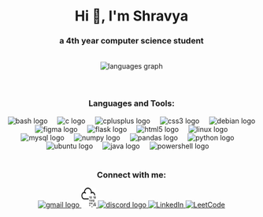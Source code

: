 <h1 align="center">Hi 👋, I'm Shravya</h1>
<h3 align="center">a 4th year computer science student</h3>

<br>

<div align="center">
<!--  <img src="https://github-readme-stats.vercel.app/api?username=shravya33&hide_title=false&hide_rank=false&show_icons=true&include_all_commits=true&count_private=true&disable_animations=false&theme=dracula&locale=en&hide_border=false" height="150" alt="stats graph"  /> -->
  <img src="https://github-readme-stats.vercel.app/api/top-langs?username=shravya33&locale=en&hide_title=false&layout=compact&card_width=320&langs_count=5&theme=dracula&hide_border=false" height="150" alt="languages graph"  />
  <br> <br>
  
  
</div>



<br>

<div align="center">
<h3 align="center">Languages and Tools:</h3>
<div align="center">
  <!-- <img src="https://cdn.jsdelivr.net/gh/devicons/devicon/icons/android/android-original.svg" height="40" alt="android logo"  />
  <img width="12" /> -->
  <img src="https://skillicons.dev/icons?i=bash" height="40" alt="bash logo"  />
  <img width="12" />
  <!-- <img src="https://cdn.jsdelivr.net/gh/devicons/devicon/icons/behance/behance-original.svg" height="40" alt="behance logo"  />
  <img width="12" /> -->
  <img src="https://cdn.jsdelivr.net/gh/devicons/devicon/icons/c/c-original.svg" height="40" alt="c logo"  /> 
  <img width="12" />
  <!-- <img src="https://cdn.simpleicons.org/canva/00C4CC" height="40" alt="canva logo"  /> 
  <img width="12" /> -->
  <img src="https://cdn.jsdelivr.net/gh/devicons/devicon/icons/cplusplus/cplusplus-original.svg" height="40" alt="cplusplus logo"  />
  <img width="12" />
  <img src="https://cdn.jsdelivr.net/gh/devicons/devicon/icons/css3/css3-original.svg" height="40" alt="css3 logo"  />
  <img width="12" />
  <img src="https://cdn.jsdelivr.net/gh/devicons/devicon/icons/debian/debian-original.svg" height="40" alt="debian logo"  />
  <img width="12" />
  <img src="https://cdn.jsdelivr.net/gh/devicons/devicon/icons/figma/figma-original.svg" height="40" alt="figma logo"  />
  <img width="12" />
  <img src="https://cdn.jsdelivr.net/gh/devicons/devicon/icons/flask/flask-original.svg" height="40" alt="flask logo"  />
  <img width="12" />
  <img src="https://cdn.jsdelivr.net/gh/devicons/devicon/icons/html5/html5-original.svg" height="40" alt="html5 logo"  />
  <img width="12" />
  <img src="https://skillicons.dev/icons?i=linux" height="40" alt="linux logo"  />
  <img width="12" />
  <img src="https://cdn.jsdelivr.net/gh/devicons/devicon/icons/mysql/mysql-original.svg" height="40" alt="mysql logo"  />
  <img width="12" />
  <img src="https://cdn.simpleicons.org/numpy/013243" height="40" alt="numpy logo"  />
  <img width="12" />
  <img src="https://cdn.jsdelivr.net/gh/devicons/devicon/icons/pandas/pandas-original.svg" height="40" alt="pandas logo"  />
  <img width="12" />
  <img src="https://cdn.jsdelivr.net/gh/devicons/devicon/icons/python/python-original.svg" height="40" alt="python logo"  />
  <img width="12" />
  <img src="https://cdn.simpleicons.org/ubuntu/E95420" height="40" alt="ubuntu logo"  />
  <img width="12" />
  <img src="https://cdn.jsdelivr.net/gh/devicons/devicon/icons/java/java-original.svg" height="40" alt="java logo"  />
  <img width="12" />
  <img src="https://skillicons.dev/icons?i=powershell" height="40" alt="powershell logo"  />
  <img width="12" />
  <!-- <img src="https://skillicons.dev/icons?i=visualstudio" height="40" alt="visualstudio logo"  />
  <img width="12" />
  <img src="https://cdn.jsdelivr.net/gh/devicons/devicon/icons/vscode/vscode-original.svg" height="40" alt="vscode logo"  />
  <img width="12" /> 
  <img src="https://cdn.jsdelivr.net/gh/devicons/devicon/icons/photoshop/photoshop-plain.svg" height="40" alt="photoshop logo"  />  -->
</div>
  
</div>

<br>

<div align="center">
  <h3>Connect with me:</h3>
  <p>
    <a href="mailto:srishravya03@gmail.com" target="_blank" rel="noopener noreferrer">
      <img src="https://raw.githubusercontent.com/maurodesouza/profile-readme-generator/master/src/assets/icons/social/gmail/default.svg" width="30" height="40" alt="gmail logo" />
    </a>
    <a href="https://tryhackme.com/p/cyberduck33" target="_blank" rel="noopener noreferrer">
      <img src="https://raw.githubusercontent.com/maurodesouza/profile-readme-generator/master/src/assets/icons/social/tryhackme/default.svg" width="30" height="40" alt="tryhackme logo" />
    </a>
    <a href="https://discord.com/users/796285462725394453" target="_blank" rel="noopener noreferrer">
      <img src="https://raw.githubusercontent.com/maurodesouza/profile-readme-generator/master/src/assets/icons/social/discord/default.svg" width="30" height="40" alt="discord logo" />
    </a>
    <a href="https://linkedin.com/in/shravya33" target="_blank" rel="noopener noreferrer">
      <img src="https://raw.githubusercontent.com/rahuldkjain/github-profile-readme-generator/master/src/images/icons/Social/linked-in-alt.svg" alt="LinkedIn" width="40" height="30" />
    </a>
    <a href="https://www.leetcode.com/cyberduck33" target="_blank" rel="noopener noreferrer">
      <img src="https://raw.githubusercontent.com/rahuldkjain/github-profile-readme-generator/master/src/images/icons/Social/leet-code.svg" alt="LeetCode" width="40" height="30" />
    </a>
  </p>
</div>


<br clear="both">
